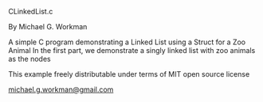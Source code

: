 CLinkedList.c

By Michael G. Workman

A simple C program demonstrating a Linked List using a Struct for a Zoo Animal
In the first part, we demonstrate a singly linked list with zoo animals as the nodes


This example freely distributable under terms of MIT open source license

michael.g.workman@gmail.com
